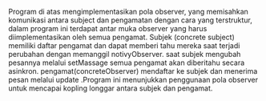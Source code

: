 Program di atas mengimplementasikan pola observer, yang memisahkan komunikasi antara subject dan pengamatan dengan cara yang terstruktur, dalam program ini terdapat antar muka observer yang harus diimplementasikan oleh semua pengamat. Subjek (concrete subject) memiliki daftar pengamat dan dapat memberi tahu mereka saat terjadi perubahan dengan memanggil notivyObserver. saat subjek mengubah pesannya melalui setMassage semua pengamat akan diberitahu secara asinkron. pengamat(concreteObserver) mendaftar ke subjek dan menerima pesan melalui update .Program ini menunjukkan penggunaan pola observer untuk mencapai kopling longgar antara subjek dan pengamat.